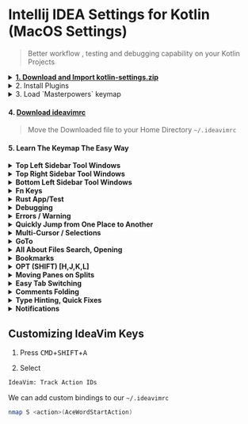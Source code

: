 # Intellij IDEA Settings for Kotlin (MacOS Settings)

> Better workflow , testing and debugging capability on your Kotlin Projects


<details>
  <summary>
    <a href="https://github.com/codeitlikemiley/kotlin-settings/raw/main/kotlin-settings.zip">
      <strong>1. Download and Import kotlin-settings.zip</strong>
    </a>
  </summary>

</details>

<details>
<summary>
2. Install  Plugins
</summary>

- IdeaVim
- IdeaVim-EasyMotion
- Key Promoter X
- Ace Jump
  
</details>


<details>
  <summary>3. Load `Masterpowers` keymap</summary>

![Alt text](keymap.png)

</details>

#### 4. [Download ideavimrc](https://github.com/codeitlikemiley/kotlin-settings/blob/main/.ideavimrc)

> Move the Downloaded file to your Home Directory `~/.ideavimrc`

#### 5. Learn The Keymap The Easy Way

<details>
<summary>
<strong>Top Left Sidebar Tool Windows</strong>
</summary>

| Tool Window Keys (CMD+Fn Keys) Leftsidebar | Description       |
| ------------------------------------------ | ----------------- |
| <kbd>CMD</kbd>+<kbd>F1</kbd>               | Project           |
| <kbd>CMD</kbd>+<kbd>F2</kbd>               | Commit            |
| <kbd>CMD</kbd>+<kbd>F3</kbd>               | Bookmarks         |
| <kbd>CMD</kbd>+<kbd>F4</kbd>               | Structure         |

</details>


<details>
<summary>
<strong>Top Right Sidebar Tool Windows</strong>
</summary>

| Tool Window Keys (CMD+Fn Keys) RightSidebar | Description                      |
| ------------------------------------------- | -------------------------------- |
| <kbd>CMD</kbd>+<kbd>F12</kbd>               | Notifications                    |
| <kbd>CMD</kbd>+<kbd>F11</kbd>               | Gradle                           |
| <kbd>CMD</kbd>+<kbd>F10</kbd>               | Key Promoter X                   |


</details>


<details>
<summary>
<strong>Bottom Left Sidebar Tool Windows</strong>
</summary>

| Tool Window Keys (OPT+Keys) Leftsidebar Bottom | Description |
| ---------------------------------------------- | ----------- |
| <kbd>OPT</kbd>+<kbd>G</kbd>                    | Git         |
| <kbd>OPT</kbd>+<kbd>B</kbd>                    | Build       |
| <kbd>OPT</kbd>+<kbd>S</kbd>                    | Services    |
| <kbd>OPT</kbd>+<kbd>E</kbd>                    | Problems    |
| <kbd>OPT</kbd>+<kbd>D</kbd>                    | Debug       |
| <kbd>OPT</kbd>+<kbd>F</kbd>                    | Find        |
| <kbd>OPT</kbd>+<kbd>R</kbd>                    | Run         |

</details>



<details>
<summary>
<strong>Fn Keys</strong>
</summary>
Mainly used for refactoring and documentation

| Keyboard Shortcuts | Description     |
| -------------- | ------------------- |
| <kbd>F1</kbd>  | Quick Documentation |
| <kbd>SHIFT</kbd>+<kbd>F1</kbd>  | Change Signature |
| <kbd>F2</kbd>  | Rename              |
| <kbd>F3</kbd>  | Refactor this       |
| <kbd>F4</kbd>  | Replace    |
| <kbd>SHIFT</kbd>+<kbd>F4</kbd>  | Replace in Files |
| <kbd>F5</kbd>  | Refactor: Copy      |
| <kbd>F6</kbd>  | Refactor: Move      |

</details>

<details>
<summary>
<strong>Rust App/Test</strong>
</summary>

| Keyboard Shorcuts                            | Description               |
| -------------------------------------------- | ------------------------- |
| <kbd>CMD</kbd>+<kbd>R</kbd>                  | Run Context Configuration |
| <kbd>CTRL</kbd>+<kbd>R</kbd>                 | Run                       |



</details>


<details>
<summary>
<strong>Debugging</strong>
</summary>

| Keyboard Shorcuts                            | Description                 |
| -------------------------------------------- | --------------------------- |
| <kbd>CMD</kbd>+<kbd>D</kbd>                  | Debug Context Configuration |
| <kbd>CMD</kbd>+<kbd>SHIFT</kbd>+<kbd>S</kbd> | Stop                        |
| <kbd>CMD</kbd>+<kbd>K</kbd>                  | Resume/Pause Program        |
| <kbd>CMD</kbd>+<kbd>D</kbd>                  | Toggle Breakpoint           |
| <kbd>CMD</kbd>+<kbd>SHIFT</kbd>+<kbd>L</kbd> | Smart Step Into             |
| <kbd>CMD</kbd>+<kbd>L</kbd>                  | Step Into                   |
| <kbd>CMD</kbd>+<kbd>H</kbd>                  | Step Out                    |
| <kbd>CMD</kbd>+<kbd>J</kbd>                  | Step Over                   |


</details>

<details>
<summary>
<strong>Errors / Warning</strong>
</summary>

| Keyboard Shortcut                             | Description                        |
| --------------------------------------------- | ---------------------------------- |
| <kbd>OPT</kbd>+<kbd>E</kbd>                   | Tool Windows -> Problems           |
| <kbd>]</kbd>+<kbd>E</kbd>                     | Go To Error                        |
| <kbd>[</kbd>+<kbd>SHIFT</kbd>+<kbd>E</kbd>    | Go To Previous Error               |
| <kbd>TAB</kbd>+<kbd>E</kbd>                   | Error Description                  |

Note: Tab is mapped to <kbd>CTRL</kbd>+<kbd>OPT</kbd>+<kbd>CMD</kbd> using karabiner elements

</details>



<details>
<summary>
<strong>Quickly Jump from One Place to Another</strong>
</summary>

Note : This are all vim keys binded using .ideavimrc
| Keyboard Shortcut            | Description                    |
| ---------------------------- | ------------------------------ |
| <kbd>S</kbd>                 | Ace Word Start Action          |
| <kbd>leader</kbd>+<kbd>leader</kbd>+<kbd>w</kbd>                | Search Word Forward          |
| <kbd>leader</kbd>+<kbd>leader</kbd>+<kbd>b</kbd>                | Search Word Backward          |
| <kbd>leader</kbd>+<kbd>leader</kbd>+<kbd>f</kbd>                | Search Char Forward          |
| <kbd>leader</kbd>+<kbd>leader</kbd>+<kbd>F</kbd>                | Search Char Backward          |

</details>


<details>
<summary>
<strong>Multi-Cursor / Selections</strong>
</summary>

| Keyboard Shortcut                             | Description                                  |
| --------------------------------------------- | -------------------------------------------- |
| <kbd>CMD</kbd>+<kbd>]</kbd>                   | Find Next / Move to Next Occurrence          |
| <kbd>CMD</kbd>+<kbd>[</kbd>                   | Find Previous / Move to Previous Occurrence  |
| <kbd>CMD</kbd>+<kbd>SHIFT</kbd>+<kbd>[</kbd>  | Unselect Occurrence                          |
| <kbd>CMD</kbd>+<kbd>SHIFT</kbd>+<kbd>]</kbd>  | Add Selection for Next Occurrence            |
| <kbd>CMD</kbd>+<kbd>SHIFT</kbd>+<kbd>\\</kbd> | Select All Occurrence                        |
| <kbd>CMD</kbd>+<kbd>M</kbd>                   | Highlight Usages                             |

</details>


<details>
<summary>
<strong>GoTo</strong>
</summary>

| Keyboard Shortcut                                       | Description                    |
| ------------------------------------------------------- | ------------------------------ |
| kbd>gd</kbd> (Vim)                                      | Go to Declaration or Usages    |
| kbd>gD</kbd> (Vim)                                      | Go to TypeDeclaration          |
| kbd>gu</kbd> (Vim)                                      | Find Usages                    |
| kbd>gi</kbd> (Vim)                                      | Go to Implementations          |
| <kbd>CMD</kbd>+<kbd>U</kbd>                             | Go to Super Method             |
| <kbd>SHIFT</kbd>+<kbd>K</kbd> (Vim)                     | Quick Definition               |
| <kbd>F1</kbd>                                           | Quick Documentation            |


</details>



<details>
<summary>
<strong>All About Files Search, Opening</strong>
</summary>

| Keyboard Shortcut                           | Description       |
| ------------------------------------------- | ----------------- |
| <kbd>CMD</kbd>+<kbd>F</kbd>                 | Find              |
| <kbd>F4</kbd>                               | Replace           |
| <kbd>SHIFT</kbd>+<kbd>4F</kbd>              | Replace in Files  |
| <kbd>CMD</kbd>+<kbd>SHIFT</kbd>+<kbd>F</kbd>| Find in Files     |
| <kbd>SHIFT</kbd>+<kbd>SHIFT</kbd>           | Search Everywhere |
| <kbd>CMD</kbd>+<kbd>T</kbd>                 | Go to Symbol      |
| <kbd>CMD</kbd>+<kbd>P</kbd>                 | Go To File        |
| <kbd>CMD</kbd>+<kbd>O</kbd>                 | Go To Class       |
| <kbd>CMD</kbd>+<kbd>SHIFT</kbd>+<kbd>A</kbd>  | Go to Action    |

</details>


<details>
<summary>
<strong>Bookmarks</strong>
</summary>

| Keyboard Shortcut                            | Description                    |
| -------------------------------------------- | ------------------------------ |
| <kbd>leader</kbd>+<kbd>[0-9]</kbd>           | Go to Bookmark by number       |
| <kbd>leader</kbd>+<kbd>[a-z]</kbd>           | Go to Bookmark by letter       |
| <kbd>'</kbd>+<kbd>[a-z]</kbd>                | Toggle Bookmark by lettes      |
| <kbd>'</kbd>+<kbd>[0-9]</kbd>                | Toggle Bookmark by number      |

</details>



<details>
<summary>
<strong>OPT (SHIFT) [H,J,K,L]</strong>
</summary>



#### Moving Up and Down
| Keyboard Shortcut                            | Description         |
| -------------------------------------------- | ------------------- |
| <kbd>OPT</kbd>+<kbd>J</kbd>                  | Move Line Down      |
| <kbd>OPT</kbd>+<kbd>K</kbd>                  | Move Line Up        |
| <kbd>OPT</kbd>+<kbd>SHIFT</kbd>+<kbd>J</kbd> | Move Statement Down |
| <kbd>OPT</kbd>+<kbd>SHIFT</kbd>+<kbd>K</kbd> | Move Statement Up   |

</details>



<details>
<summary>
<strong>Moving Panes on Splits</strong>
</summary>

| Keyboard Shortcut                        | Description        |
| ---------------------------------------- | ------------------ |
| <kbd>CTRL</kbd>+<kbd>H</kbd>             | Move to Left Pane  |
| <kbd>CTRL</kbd>+<kbd>J</kbd>             | Move Down Pane     |
| <kbd>CTRL</kbd>+<kbd>K</kbd>             | Move to Right Pane |
| <kbd>CTRL</kbd>+<kbd>L</kbd>             | Move Up Pane       |

</details>


<details>
<summary>
<strong>Easy Tab Switching</strong>
</summary>

| Keyboard Shortcut                | Description       |
| -------------------------------- | ----------------- |
| <kbd>CMD</kbd>+<kbd>[1-9]</kbd>  | Select Tab [1-9]  |

</details>


<details>
<summary>
<strong>Comments Folding</strong>
</summary>

| Keyboard Shortcut                              | Description                |
| ---------------------------------------------- | -------------------------- |
| <kbd>CMD</kbd>+<kbd>'\'</kbd>                  | FoldSelection / Remove Region  |


</details>


<details>
<summary>
<strong>Type Hinting, Quick Fixes</strong>
</summary>

| Keyboard Shortcut                             | Description                          |
| --------------------------------------------- | ------------------------------------ |
| <kbd>gp</kbd>                                 | Parameter Info                       |
| <kbd>gt</kbd>                                 | Expression Type Info                 |
| <kbd>CMD</kbd>+<kbd>.</kbd>                   | Show Context and Show Quick Fixes    |
| <kbd>OPT</kbd>+<kbd>SPACE</kbd>               | Insert Live Template                 |
| <kbd>CMD</kbd>+<kbd>OPT</kbd>+<kbd>S</kbd>    | Surround with                        |

</details>






<details>
<summary>
<strong>Notifications</strong>
</summary>

| Keyboard Shortcut                             | Description                  |
| --------------------------------------------- | ---------------------------- |
| <kbd>CMD</kbd>+<kbd>F12</kbd>                 | Tool Windows -> Notification |
| <kbd>CMD</kbd>+<kbd>SHIFT</kbd>+<kbd>F12</kbd> | Clear all Notifications      |

</details>



## Customizing IdeaVim Keys

1. Press <kbd>CMD</kbd>+<kbd>SHIFT</kbd>+<kbd>A</kbd>

2. Select

```sh
IdeaVim: Track Action IDs
```

We can add custom bindings to our `~/.ideavimrc`

```sh
nmap S <action>(AceWordStartAction)
```







